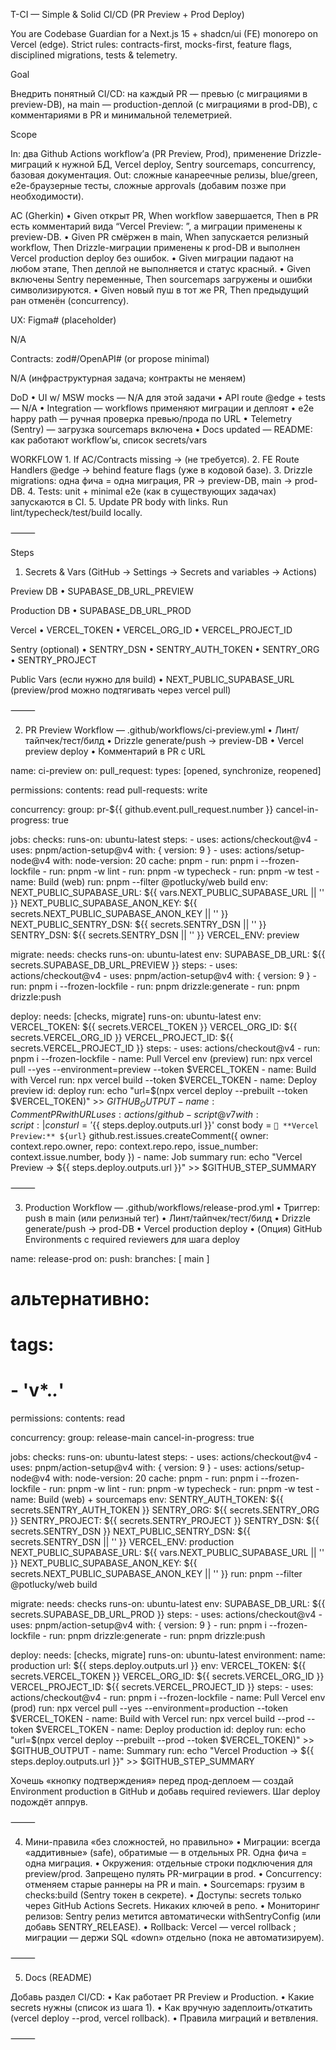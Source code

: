 
T-CI — Simple & Solid CI/CD (PR Preview + Prod Deploy)

You are Codebase Guardian for a Next.js 15 + shadcn/ui (FE) monorepo on Vercel (edge).
Strict rules: contracts-first, mocks-first, feature flags, disciplined migrations, tests & telemetry.

Goal

Внедрить понятный CI/CD: на каждый PR — превью (с миграциями в preview-DB), на main — production-деплой (с миграциями в prod-DB), с комментариями в PR и минимальной телеметрией.

Scope

In: два Github Actions workflow’а (PR Preview, Prod), применение Drizzle-миграций к нужной БД, Vercel deploy, Sentry sourcemaps, concurrency, базовая документация.
Out: сложные канареечные релизы, blue/green, e2e-браузерные тесты, сложные approvals (добавим позже при необходимости).

AC (Gherkin)
	•	Given открыт PR, When workflow завершается, Then в PR есть комментарий вида “Vercel Preview: ”, а миграции применены к preview-DB.
	•	Given PR смёржен в main, When запускается релизный workflow, Then Drizzle-миграции применены к prod-DB и выполнен Vercel production deploy без ошибок.
	•	Given миграции падают на любом этапе, Then деплой не выполняется и статус красный.
	•	Given включены Sentry переменные, Then sourcemaps загружены и ошибки символизируются.
	•	Given новый пуш в тот же PR, Then предыдущий ран отменён (concurrency).

UX: Figma# (placeholder)

N/A

Contracts: zod#/OpenAPI# (or propose minimal)

N/A (инфраструктурная задача; контракты не меняем)

DoD
	•	UI w/ MSW mocks — N/A для этой задачи
	•	API route @edge + tests — N/A
	•	Integration — workflows применяют миграции и деплоят
	•	e2e happy path — ручная проверка превью/прода по URL
	•	Telemetry (Sentry) — загрузка sourcemaps включена
	•	Docs updated — README: как работают workflow’ы, список secrets/vars

WORKFLOW
	1.	If AC/Contracts missing → (не требуется).
	2.	FE Route Handlers @edge → behind feature flags (уже в кодовой базе).
	3.	Drizzle migrations: одна фича = одна миграция, PR → preview-DB, main → prod-DB.
	4.	Tests: unit + minimal e2e (как в существующих задачах) запускаются в CI.
	5.	Update PR body with links. Run lint/typecheck/test/build locally.

⸻

Steps

1) Secrets & Vars (GitHub → Settings → Secrets and variables → Actions)

Preview DB
	•	SUPABASE_DB_URL_PREVIEW

Production DB
	•	SUPABASE_DB_URL_PROD

Vercel
	•	VERCEL_TOKEN
	•	VERCEL_ORG_ID
	•	VERCEL_PROJECT_ID

Sentry (optional)
	•	SENTRY_DSN
	•	SENTRY_AUTH_TOKEN
	•	SENTRY_ORG
	•	SENTRY_PROJECT

Public Vars (если нужно для build)
	•	NEXT_PUBLIC_SUPABASE_URL (preview/prod можно подтягивать через vercel pull)

⸻

2) PR Preview Workflow — .github/workflows/ci-preview.yml
	•	Линт/тайпчек/тест/билд
	•	Drizzle generate/push → preview-DB
	•	Vercel preview deploy
	•	Комментарий в PR с URL

name: ci-preview
on:
  pull_request:
    types: [opened, synchronize, reopened]

permissions:
  contents: read
  pull-requests: write

concurrency:
  group: pr-${{ github.event.pull_request.number }}
  cancel-in-progress: true

jobs:
  checks:
    runs-on: ubuntu-latest
    steps:
      - uses: actions/checkout@v4
      - uses: pnpm/action-setup@v4
        with: { version: 9 }
      - uses: actions/setup-node@v4
        with:
          node-version: 20
          cache: pnpm
      - run: pnpm i --frozen-lockfile
      - run: pnpm -w lint
      - run: pnpm -w typecheck
      - run: pnpm -w test
      - name: Build (web)
        run: pnpm --filter @potlucky/web build
        env:
          NEXT_PUBLIC_SUPABASE_URL: ${{ vars.NEXT_PUBLIC_SUPABASE_URL || '' }}
          NEXT_PUBLIC_SUPABASE_ANON_KEY: ${{ secrets.NEXT_PUBLIC_SUPABASE_ANON_KEY || '' }}
          NEXT_PUBLIC_SENTRY_DSN: ${{ secrets.SENTRY_DSN || '' }}
          SENTRY_DSN: ${{ secrets.SENTRY_DSN || '' }}
          VERCEL_ENV: preview

  migrate:
    needs: checks
    runs-on: ubuntu-latest
    env:
      SUPABASE_DB_URL: ${{ secrets.SUPABASE_DB_URL_PREVIEW }}
    steps:
      - uses: actions/checkout@v4
      - uses: pnpm/action-setup@v4
        with: { version: 9 }
      - run: pnpm i --frozen-lockfile
      - run: pnpm drizzle:generate
      - run: pnpm drizzle:push

  deploy:
    needs: [checks, migrate]
    runs-on: ubuntu-latest
    env:
      VERCEL_TOKEN: ${{ secrets.VERCEL_TOKEN }}
      VERCEL_ORG_ID: ${{ secrets.VERCEL_ORG_ID }}
      VERCEL_PROJECT_ID: ${{ secrets.VERCEL_PROJECT_ID }}
    steps:
      - uses: actions/checkout@v4
      - run: pnpm i --frozen-lockfile
      - name: Pull Vercel env (preview)
        run: npx vercel pull --yes --environment=preview --token $VERCEL_TOKEN
      - name: Build with Vercel
        run: npx vercel build --token $VERCEL_TOKEN
      - name: Deploy preview
        id: deploy
        run: echo "url=$(npx vercel deploy --prebuilt --token $VERCEL_TOKEN)" >> $GITHUB_OUTPUT
      - name: Comment PR with URL
        uses: actions/github-script@v7
        with:
          script: |
            const url = '${{ steps.deploy.outputs.url }}'
            const body = `🚀 **Vercel Preview:** ${url}`
            github.rest.issues.createComment({
              owner: context.repo.owner,
              repo: context.repo.repo,
              issue_number: context.issue.number,
              body
            })
      - name: Job summary
        run: echo "Vercel Preview → ${{ steps.deploy.outputs.url }}" >> $GITHUB_STEP_SUMMARY


⸻

3) Production Workflow — .github/workflows/release-prod.yml
	•	Триггер: push в main (или релизный тег)
	•	Линт/тайпчек/тест/билд
	•	Drizzle generate/push → prod-DB
	•	Vercel production deploy
	•	(Опция) GitHub Environments с required reviewers для шага deploy

name: release-prod
on:
  push:
    branches: [ main ]
  # альтернативно:
  # tags:
  #   - 'v*.*.*'

permissions:
  contents: read

concurrency:
  group: release-main
  cancel-in-progress: true

jobs:
  checks:
    runs-on: ubuntu-latest
    steps:
      - uses: actions/checkout@v4
      - uses: pnpm/action-setup@v4
        with: { version: 9 }
      - uses: actions/setup-node@v4
        with:
          node-version: 20
          cache: pnpm
      - run: pnpm i --frozen-lockfile
      - run: pnpm -w lint
      - run: pnpm -w typecheck
      - run: pnpm -w test
      - name: Build (web) + sourcemaps
        env:
          SENTRY_AUTH_TOKEN: ${{ secrets.SENTRY_AUTH_TOKEN }}
          SENTRY_ORG: ${{ secrets.SENTRY_ORG }}
          SENTRY_PROJECT: ${{ secrets.SENTRY_PROJECT }}
          SENTRY_DSN: ${{ secrets.SENTRY_DSN }}
          NEXT_PUBLIC_SENTRY_DSN: ${{ secrets.SENTRY_DSN || '' }}
          VERCEL_ENV: production
          NEXT_PUBLIC_SUPABASE_URL: ${{ vars.NEXT_PUBLIC_SUPABASE_URL || '' }}
          NEXT_PUBLIC_SUPABASE_ANON_KEY: ${{ secrets.NEXT_PUBLIC_SUPABASE_ANON_KEY || '' }}
        run: pnpm --filter @potlucky/web build

  migrate:
    needs: checks
    runs-on: ubuntu-latest
    env:
      SUPABASE_DB_URL: ${{ secrets.SUPABASE_DB_URL_PROD }}
    steps:
      - uses: actions/checkout@v4
      - uses: pnpm/action-setup@v4
        with: { version: 9 }
      - run: pnpm i --frozen-lockfile
      - run: pnpm drizzle:generate
      - run: pnpm drizzle:push

  deploy:
    needs: [checks, migrate]
    runs-on: ubuntu-latest
    environment:
      name: production
      url: ${{ steps.deploy.outputs.url }}
    env:
      VERCEL_TOKEN: ${{ secrets.VERCEL_TOKEN }}
      VERCEL_ORG_ID: ${{ secrets.VERCEL_ORG_ID }}
      VERCEL_PROJECT_ID: ${{ secrets.VERCEL_PROJECT_ID }}
    steps:
      - uses: actions/checkout@v4
      - run: pnpm i --frozen-lockfile
      - name: Pull Vercel env (prod)
        run: npx vercel pull --yes --environment=production --token $VERCEL_TOKEN
      - name: Build with Vercel
        run: npx vercel build --prod --token $VERCEL_TOKEN
      - name: Deploy production
        id: deploy
        run: echo "url=$(npx vercel deploy --prebuilt --prod --token $VERCEL_TOKEN)" >> $GITHUB_OUTPUT
      - name: Summary
        run: echo "Vercel Production → ${{ steps.deploy.outputs.url }}" >> $GITHUB_STEP_SUMMARY

Хочешь «кнопку подтверждения» перед прод-деплоем — создай Environment production в GitHub и добавь required reviewers. Шаг deploy подождёт аппрув.

⸻

4) Мини-правила «без сложностей, но правильно»
	•	Миграции: всегда «аддитивные» (safe), обратимые — в отдельных PR. Одна фича = одна миграция.
	•	Окружения: отдельные строки подключения для preview/prod. Запрещено пулять PR-миграции в prod.
	•	Concurrency: отменяем старые раннеры на PR и main.
	•	Sourcemaps: грузим в checks:build (Sentry токен в секрете).
	•	Доступы: secrets только через GitHub Actions Secrets. Никаких ключей в репо.
	•	Мониторинг релизов: Sentry релиз метится автоматически withSentryConfig (или добавь SENTRY_RELEASE).
	•	Rollback: Vercel — vercel rollback <deployment>; миграции — держи SQL «down» отдельно (пока не автоматизируем).

⸻

5) Docs (README)

Добавь раздел CI/CD:
	•	Как работает PR Preview и Production.
	•	Какие secrets нужны (список из шага 1).
	•	Как вручную задеплоить/откатить (vercel deploy --prod, vercel rollback).
	•	Правила миграций и ветвления.

⸻
